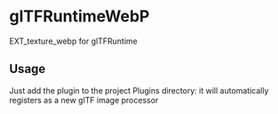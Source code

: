 # glTFRuntimeWebP
EXT_texture_webp for glTFRuntime

## Usage

Just add the plugin to the project Plugins directory: it will automatically registers as a new glTF image processor
